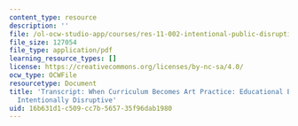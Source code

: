 ```yaml
---
content_type: resource
description: ''
file: /ol-ocw-studio-app/courses/res-11-002-intentional-public-disruptions-art-responsibility-and-pedagogy-fall-2017/16b631d1c509cc7b565735f96dab1980_MITRES11-002F17_Video_07_300k.pdf
file_size: 127054
file_type: application/pdf
learning_resource_types: []
license: https://creativecommons.org/licenses/by-nc-sa/4.0/
ocw_type: OCWFile
resourcetype: Document
title: 'Transcript: When Curriculum Becomes Art Practice: Educational Experience as
  Intentionally Disruptive'
uid: 16b631d1-c509-cc7b-5657-35f96dab1980
---
```

